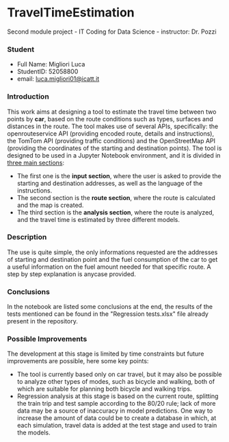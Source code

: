 # TravelTimeEstimation
Second module project - IT Coding for Data Science - instructor: Dr. Pozzi

### Student
- Full Name: Migliori Luca
- StudentID: 52058800
- email: luca.migliori01@icatt.it

### Introduction
This work aims at designing a tool to estimate the travel time between two points by **car**, based on the route conditions such as types, surfaces and distances in the route. The tool makes use of several APIs, specifically: the openrouteservice API (providing encoded route, details and instructions), the TomTom API (providing traffic conditions) and the OpenStreetMap API (providing the coordinates of the starting and destination points). The tool is designed to be used in a Jupyter Notebook environment, and it is divided in <u>three main sections</u>:
- The first one is the **input section**, where the user is asked to provide the starting and destination addresses, as well as the language of the instructions.
- The second section is the **route section**, where the route is calculated and the map is created.
- The third section is the **analysis section**, where the route is analyzed, and the travel time is estimated by three different models.

### Description
The use is quite simple, the only informations requested are the addresses of starting and destination point and the fuel consumption of the car to get a useful information on the fuel amount needed for that specific route. A step by step explanation is anycase provided.

### Conclusions
In the notebook are listed some conclusions at the end, the results of the tests mentioned can be found in the "Regression tests.xlsx" file already present in the repository.

### Possible Improvements
The development at this stage is limited by time constraints but future improvements are possible, here some key points:
- The tool is currently based only on car travel, but it may also be possible to analyze other types of modes, such as bicycle and walking, both of which are suitable for planning both bicycle and walking trips.
- Regression analysis at this stage is based on the current route, splitting the train trip and test sample according to the 80/20 rule; lack of more data may be a source of inaccuracy in model predictions. One way to increase the amount of data could be to create a database in which, at each simulation, travel data is added at the test stage and used to train the models.
